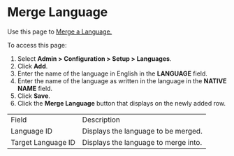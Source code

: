 # Merge Language

<div class="use">

Use this page to [Merge a Language.](Merge%20a%20Language.htm)

</div>

To access this page:

1.  Select **Admin \> Configuration \> Setup \> Languages**.
2.  Click **Add**.
3.  Enter the name of the language in English in the **LANGUAGE** field.
4.  Enter the name of the language as written in the language in the
    **NATIVE NAME** field.
5.  Click **Save**.
6.  Click the **Merge Language** button that displays on the newly added
    row.

|                    |                                      |
| ------------------ | ------------------------------------ |
| Field              | Description                          |
| Language ID        | Displays the language to be merged.  |
| Target Language ID | Displays the language to merge into. |
